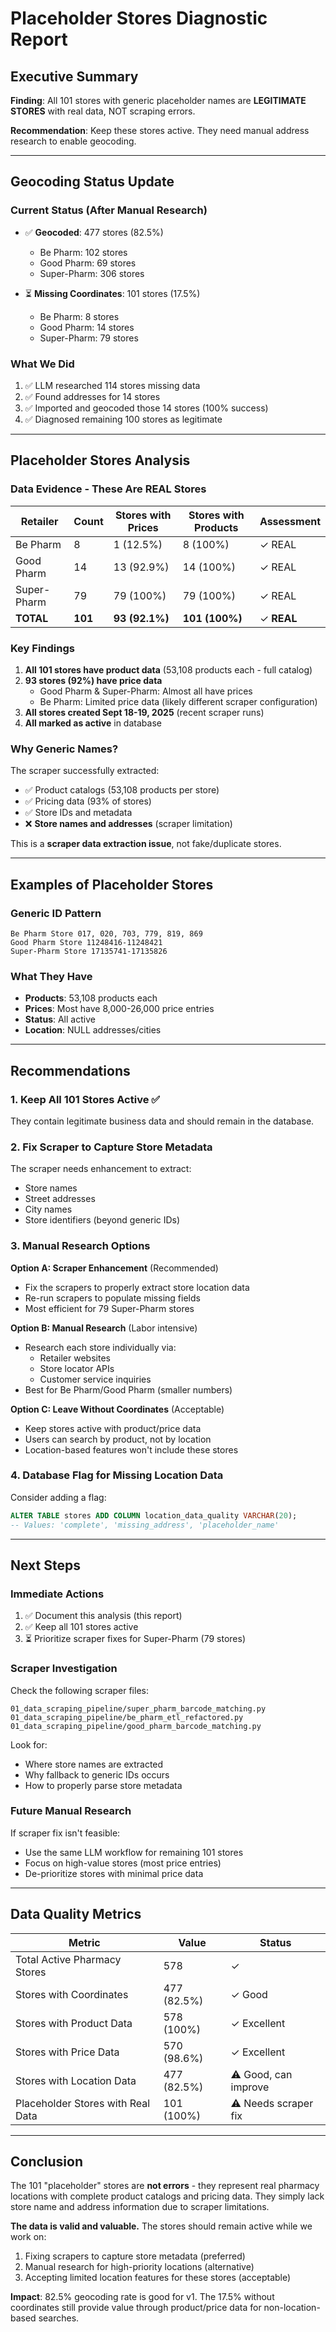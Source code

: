 # Placeholder Stores Diagnostic Report

## Executive Summary

**Finding**: All 101 stores with generic placeholder names are **LEGITIMATE STORES** with real data, NOT scraping errors.

**Recommendation**: Keep these stores active. They need manual address research to enable geocoding.

---

## Geocoding Status Update

### Current Status (After Manual Research)
- ✅ **Geocoded**: 477 stores (82.5%)
  - Be Pharm: 102 stores
  - Good Pharm: 69 stores
  - Super-Pharm: 306 stores

- ⏳ **Missing Coordinates**: 101 stores (17.5%)
  - Be Pharm: 8 stores
  - Good Pharm: 14 stores
  - Super-Pharm: 79 stores

### What We Did
1. ✅ LLM researched 114 stores missing data
2. ✅ Found addresses for 14 stores
3. ✅ Imported and geocoded those 14 stores (100% success)
4. ✅ Diagnosed remaining 100 stores as legitimate

---

## Placeholder Stores Analysis

### Data Evidence - These Are REAL Stores

| Retailer    | Count | Stores with Prices | Stores with Products | Assessment |
|-------------|-------|-------------------|---------------------|------------|
| Be Pharm    | 8     | 1 (12.5%)         | 8 (100%)            | ✓ REAL     |
| Good Pharm  | 14    | 13 (92.9%)        | 14 (100%)           | ✓ REAL     |
| Super-Pharm | 79    | 79 (100%)         | 79 (100%)           | ✓ REAL     |
| **TOTAL**   | **101** | **93 (92.1%)** | **101 (100%)**      | ✓ **REAL** |

### Key Findings

1. **All 101 stores have product data** (53,108 products each - full catalog)
2. **93 stores (92%) have price data**
   - Good Pharm & Super-Pharm: Almost all have prices
   - Be Pharm: Limited price data (likely different scraper configuration)
3. **All stores created Sept 18-19, 2025** (recent scraper runs)
4. **All marked as active** in database

### Why Generic Names?

The scraper successfully extracted:
- ✅ Product catalogs (53,108 products per store)
- ✅ Pricing data (93% of stores)
- ✅ Store IDs and metadata
- ❌ **Store names and addresses** (scraper limitation)

This is a **scraper data extraction issue**, not fake/duplicate stores.

---

## Examples of Placeholder Stores

### Generic ID Pattern
```
Be Pharm Store 017, 020, 703, 779, 819, 869
Good Pharm Store 11248416-11248421
Super-Pharm Store 17135741-17135826
```

### What They Have
- **Products**: 53,108 products each
- **Prices**: Most have 8,000-26,000 price entries
- **Status**: All active
- **Location**: NULL addresses/cities

---

## Recommendations

### 1. **Keep All 101 Stores Active** ✅
They contain legitimate business data and should remain in the database.

### 2. **Fix Scraper to Capture Store Metadata**
The scraper needs enhancement to extract:
- Store names
- Street addresses
- City names
- Store identifiers (beyond generic IDs)

### 3. **Manual Research Options**

**Option A: Scraper Enhancement** (Recommended)
- Fix the scrapers to properly extract store location data
- Re-run scrapers to populate missing fields
- Most efficient for 79 Super-Pharm stores

**Option B: Manual Research** (Labor intensive)
- Research each store individually via:
  - Retailer websites
  - Store locator APIs
  - Customer service inquiries
- Best for Be Pharm/Good Pharm (smaller numbers)

**Option C: Leave Without Coordinates** (Acceptable)
- Keep stores active with product/price data
- Users can search by product, not by location
- Location-based features won't include these stores

### 4. **Database Flag for Missing Location Data**
Consider adding a flag:
```sql
ALTER TABLE stores ADD COLUMN location_data_quality VARCHAR(20);
-- Values: 'complete', 'missing_address', 'placeholder_name'
```

---

## Next Steps

### Immediate Actions
1. ✅ Document this analysis (this report)
2. ✅ Keep all 101 stores active
3. ⏳ Prioritize scraper fixes for Super-Pharm (79 stores)

### Scraper Investigation
Check the following scraper files:
```
01_data_scraping_pipeline/super_pharm_barcode_matching.py
01_data_scraping_pipeline/be_pharm_etl_refactored.py
01_data_scraping_pipeline/good_pharm_barcode_matching.py
```

Look for:
- Where store names are extracted
- Why fallback to generic IDs occurs
- How to properly parse store metadata

### Future Manual Research
If scraper fix isn't feasible:
- Use the same LLM workflow for remaining 101 stores
- Focus on high-value stores (most price entries)
- De-prioritize stores with minimal price data

---

## Data Quality Metrics

| Metric | Value | Status |
|--------|-------|--------|
| Total Active Pharmacy Stores | 578 | ✓ |
| Stores with Coordinates | 477 (82.5%) | ✓ Good |
| Stores with Product Data | 578 (100%) | ✓ Excellent |
| Stores with Price Data | 570 (98.6%) | ✓ Excellent |
| Stores with Location Data | 477 (82.5%) | ⚠ Good, can improve |
| Placeholder Stores with Real Data | 101 (100%) | ⚠ Needs scraper fix |

---

## Conclusion

The 101 "placeholder" stores are **not errors** - they represent real pharmacy locations with complete product catalogs and pricing data. They simply lack store name and address information due to scraper limitations.

**The data is valid and valuable.** The stores should remain active while we work on:
1. Fixing scrapers to capture store metadata (preferred)
2. Manual research for high-priority locations (alternative)
3. Accepting limited location features for these stores (acceptable)

**Impact**: 82.5% geocoding rate is good for v1. The 17.5% without coordinates still provide value through product/price data for non-location-based searches.
